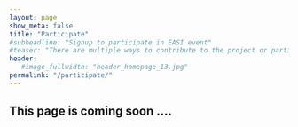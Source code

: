 ```yaml
---
layout: page
show_meta: false
title: "Participate"
#subheadline: "Signup to participate in EASI event"
#teaser: "There are multiple ways to contribute to the project or participate in an EASI sponsored event"
header:
   #image_fullwidth: "header_homepage_13.jpg"
permalink: "/participate/"
---
```


## This page is coming soon ....

